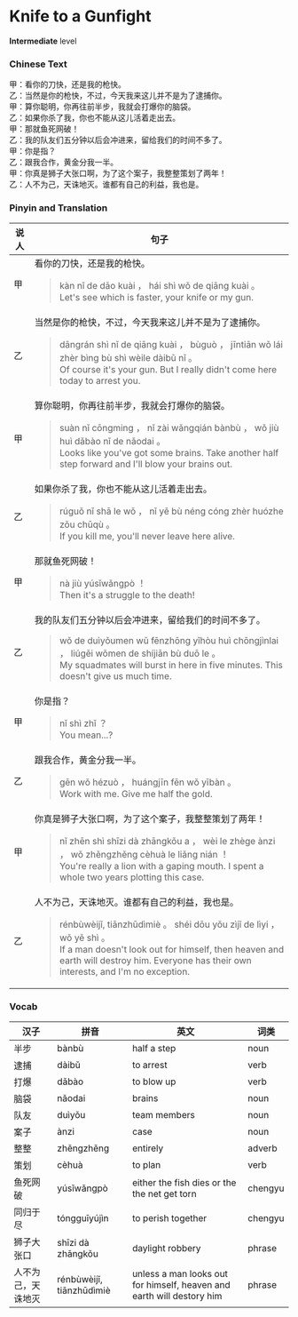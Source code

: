 # Knife to a Gunfight
**Intermediate** level
### Chinese Text
甲：看你的刀快，还是我的枪快。<br />乙：当然是你的枪快，不过，今天我来这儿并不是为了逮捕你。<br />甲：算你聪明，你再往前半步，我就会打爆你的脑袋。<br />乙：如果你杀了我，你也不能从这儿活着走出去。<br />甲：那就鱼死网破！<br />乙：我的队友们五分钟以后会冲进来，留给我们的时间不多了。<br />甲：你是指？<br />乙：跟我合作，黄金分我一半。<br />甲：你真是狮子大张口啊，为了这个案子，我整整策划了两年！<br />乙：人不为己，天诛地灭。谁都有自己的利益，我也是。

### Pinyin and Translation
|说人|句子|
|----|----|
|甲|看你的刀快，还是我的枪快。<blockquote>kàn nǐ de dāo kuài ， hái shì wǒ de qiāng kuài 。<br />Let's see which is faster, your knife or my gun.</blockquote>|
|乙|当然是你的枪快，不过，今天我来这儿并不是为了逮捕你。<blockquote>dāngrán shì nǐ de qiāng kuài ， bùguò ， jīntiān wǒ lái zhèr bìng  bù shì wèile dàibǔ nǐ 。<br />Of course it's your gun. But I really didn't come here today to arrest you.</blockquote>|
|甲|算你聪明，你再往前半步，我就会打爆你的脑袋。<blockquote>suàn nǐ cōngming ， nǐ zài wǎngqián bànbù ， wǒ jiù huì dǎbào nǐ de nǎodai 。<br />Looks like you've got some brains. Take another half step forward and I'll blow your brains out.</blockquote>|
|乙|如果你杀了我，你也不能从这儿活着走出去。<blockquote>rúguǒ nǐ shā le wǒ ， nǐ yě bù néng cóng zhèr huózhe zǒu  chūqù 。<br />If you kill me, you'll never leave here alive.</blockquote>|
|甲|那就鱼死网破！<blockquote>nà jiù yúsǐwǎngpò ！<br />Then it's a struggle to the death!</blockquote>|
|乙|我的队友们五分钟以后会冲进来，留给我们的时间不多了。<blockquote>wǒ de duìyǒumen wǔ fēnzhōng yǐhòu huì chōngjìnlai ， liúgěi wǒmen de shíjiān bù duō le 。<br />My squadmates will burst in here in five minutes. This doesn't give us much time.</blockquote>|
|甲|你是指？<blockquote>nǐ shì zhǐ ？<br />You mean...?</blockquote>|
|乙|跟我合作，黄金分我一半。<blockquote>gēn wǒ hézuò ， huángjīn fēn wǒ yībàn 。<br />Work with me. Give me half the gold.</blockquote>|
|甲|你真是狮子大张口啊，为了这个案子，我整整策划了两年！<blockquote>nǐ zhēn shì shīzi dà zhāngkǒu a ， wèi le zhège ànzi ， wǒ zhěngzhěng cèhuà le liǎng nián ！<br />You're really a lion with a gaping mouth. I spent a whole two years plotting this case.</blockquote>|
|乙|人不为己，天诛地灭。谁都有自己的利益，我也是。<blockquote>rénbùwèijǐ, tiānzhūdìmiè 。 shéi dōu yǒu zìjǐ de lìyi ， wǒ yě shì 。<br />If a man doesn't look out for himself, then heaven and earth will destroy him. Everyone has their own interests, and I'm no exception.</blockquote>|
### Vocab
|汉子|拼音|英文|词类|
|----|----|----|----|
|半步|bànbù|half a step|noun|
|逮捕|dàibǔ|to arrest|verb|
|打爆|dǎbào|to blow up|verb|
|脑袋|nǎodai|brains|noun|
|队友|duìyǒu|team members|noun|
|案子|ànzi|case|noun|
|整整|zhěngzhěng|entirely|adverb|
|策划|cèhuà|to plan|verb|
|鱼死网破|yúsǐwǎngpò|either the fish dies or the the net get torn|chengyu|
|同归于尽|tóngguīyújìn|to perish together|chengyu|
|狮子大张口|shīzi dà zhāngkǒu|daylight robbery|phrase|
|人不为己，天诛地灭|rénbùwèijǐ, tiānzhūdìmiè|unless a man looks out for himself, heaven and earth will destory him|phrase|